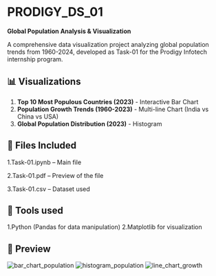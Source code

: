 # PRODIGY_DS_01

**Global Population Analysis & Visualization**

A comprehensive data visualization project analyzing global population trends from 1960-2024, developed as Task-01 for the Prodigy Infotech internship program.

## 📊 Visualizations

1. **Top 10 Most Populous Countries (2023)** - Interactive Bar Chart
2. **Population Growth Trends (1960-2023)** - Multi-line Chart (India vs China vs USA)
3. **Global Population Distribution (2023)** - Histogram 

## 📂 Files Included

1.Task-01.ipynb – Main file  

2.Task-01.pdf – Preview of the file

3.Task-01.csv – Dataset used

## 🔧 Tools used

1.Python (Pandas for data manipulation)
2.Matplotlib for visualization

## 📸 Preview

![bar_chart_population](https://github.com/user-attachments/assets/eccc310b-cb94-48ae-8fee-470f4f3332e8)
![histogram_population](https://github.com/user-attachments/assets/22aa5adb-1ff1-458e-bf5c-74d494d227f8)
![line_chart_growth](https://github.com/user-attachments/assets/efdcf38e-260a-4759-bb56-bbfc98b61821)

